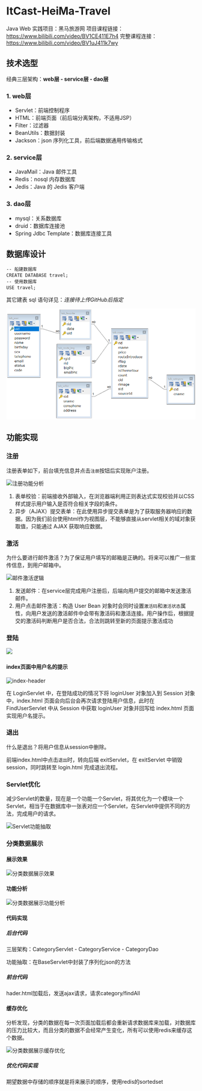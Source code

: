 # ItCast-HeiMa-Travel
Java Web 实践项目：黑马旅游网
项目课程链接：https://www.bilibili.com/video/BV1CE411E7h4
完整课程连接：https://www.bilibili.com/video/BV1uJ411k7wy

## 技术选型

经典三层架构：**web层 - service层 - dao层** 

### 1. web层

- Servlet：前端控制程序
- HTML：前端页面（前后端分离架构，不适用JSP）
- Filter：过滤器
- BeanUtils：数据封装
- Jackson：json 序列化工具，前后端数据通用传输格式

### 2. service层

- JavaMail：Java 邮件工具
- Redis：nosql 内存数据库
- Jedis：Java 的 Jedis 客户端

### 3. dao层

- mysql：关系数据库
- druid：数据库连接池
- Spring Jdbc Template：数据库连接工具

## 数据库设计

```mysql
-- 船建数据库
CREATE DATABASE travel;
-- 使用数据库
USE travel;
```
其它建表 sql 语句详见：*连接待上传GitHub后指定*

![数据库设计](./img/数据库设计.png)



## 功能实现

### 注册

注册表单如下，前台填充信息并点击`注册`按钮后实现账户注册。

![注册功能分析](D:\iJava\ItCast-HeiMa-Travel\img\注册功能分析.bmp)

1. 表单校验：前端接收外部输入，在浏览器端利用正则表达式实现校验并以CSS样式提示用户输入是否符合相关字段的条件。
2. 异步（AJAX）提交表单：在此使用异步提交表单是为了获取服务器响应的数据。因为我们前台使用html作为视图层，不能够直接从servlet相关的域对象获取值，只能通过 AJAX 获取响应数据。

### 激活

为什么要进行邮件激活？为了保证用户填写的邮箱是正确的。将来可以推广一些宣传信息，到用户邮箱中。

![邮件激活逻辑](D:\iJava\ItCast-HeiMa-Travel\img\邮件激活逻辑.bmp)

1. 发送邮件：在service层完成用户注册后，后端向用户提交的邮箱中发送激活邮件。
2. 用户点击邮件激活：构造 User Bean 对象时会同时设置`激活码`和`激活状态`属性，向用户发送的激活邮件中会带有激活码和激活连接。用户操作后，根据提交的激活码判断用户是否合法，合法则跳转至新的页面提示激活成功

### 登陆

![](D:\iJava\ItCast-HeiMa-Travel\img\登录逻辑分析.png)

#### index页面中用户名的提示

![index-header](D:\iJava\ItCast-HeiMa-Travel\img\index-header.png)

在 LoginServlet 中，在登陆成功的情况下将 loginUser 对象加入到 Session 对象中，index.html 页面会向后台会再次请求登陆用户信息，此时在 FindUserServlet 中从 Session 中获取 loginUser 对象并回写给 index.html 页面实现用户名提示。

### 退出

什么是退出？将用户信息从session中删除。

前端index.html中点击`退出`时，转向后端 exitServlet，在 exitServlet 中销毁session，同时跳转至 login.html 完成退出流程。

### Servlet优化

减少Servlet的数量，现在是一个功能一个Servlet，将其优化为一个模块一个Servlet，相当于在数据库中一张表对应一个Servlet，在Servlet中提供不同的方法，完成用户的请求。

 <img src="D:\iJava\ItCast-HeiMa-Travel\img\Servlet功能抽取.png" alt="Servlet功能抽取"  />

### 分类数据展示

#### 展示效果

![分类数据展示效果](D:\iJava\ItCast-HeiMa-Travel\img\分类数据展示效果.png)

#### 功能分析

![分类数据展示功能分析](D:\iJava\ItCast-HeiMa-Travel\img\分类数据展示功能分析.png)

#### 代码实现

##### 后台代码

三层架构：CategoryServlet - CategoryService - CategoryDao

功能抽取：在BaseServlet中封装了序列化json的方法

##### 前台代码

hader.html加载后，发送ajax请求，请求category/findAll

#### 缓存优化

分析发现，分类的数据在每一次页面加载后都会重新请求数据库来加载，对数据库的压力比较大，而且分类的数据不会经常产生变化，所有可以使用redis来缓存这个数据。

![分类数据展示缓存优化](D:\iJava\ItCast-HeiMa-Travel\img\分类数据展示缓存优化.png)

##### 优化代码实现

期望数据中存储的顺序就是将来展示的顺序，使用redis的sortedset



































